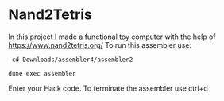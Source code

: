 # Nand2Tetris
In this project I made a functional toy computer with the help of https://www.nand2tetris.org/ 
To run this assembler use:
```
 cd Downloads/assembler4/assembler2 
```
```
dune exec assembler
```
Enter your Hack code.
To terminate the assembler use ctrl+d 
